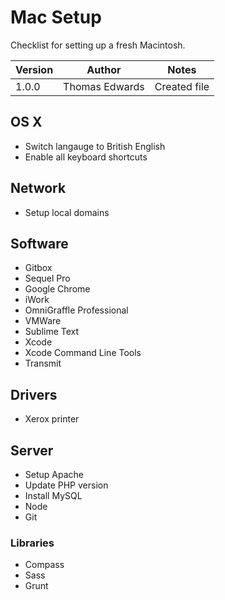 # Mac Setup

Checklist for setting up a fresh Macintosh.

| Version | Author         | Notes                          |
| ------- | -------------- | ------------------------------ |
| 1.0.0   | Thomas Edwards | Created file                   |

## OS X

* Switch langauge to British English
* Enable all keyboard shortcuts

## Network

* Setup local domains

## Software

* Gitbox
* Sequel Pro
* Google Chrome
* iWork
* OmniGraffle Professional
* VMWare
* Sublime Text
* Xcode
* Xcode Command Line Tools
* Transmit

## Drivers

* Xerox printer

## Server

* Setup Apache
* Update PHP version
* Install MySQL
* Node
* Git

### Libraries

* Compass
* Sass
* Grunt
 
